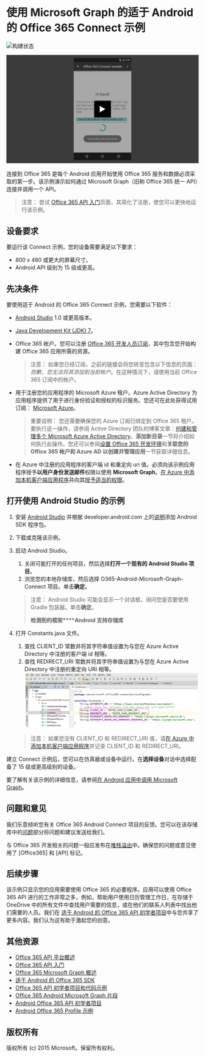 # 使用 Microsoft Graph 的适于 Android 的 Office 365 Connect 示例

![构建状态](https://ricalo.visualstudio.com/_apis/public/build/definitions/06256fa7-d8e5-4ca0-8639-7c00eb6f1fe9/7/badge)

[ ![Office 365 Connect 示例](../readme-images/O365-Android-Connect-video_play_icon.png)](https://www.youtube.com/watch?v=3IQIDFrqhY4 "单击查看活动示例")

连接到 Office 365 是每个 Android 应用开始使用 Office 365 服务和数据必须采取的第一步。该示例演示如何通过 Microsoft Graph（旧称 Office 365 统一 API）连接并调用一个 API。
> 注意： 尝试 [Office 365 API 入门](http://dev.office.com/getting-started/office365apis?platform=option-android#setup)页面，其简化了注册，使您可以更快地运行该示例。

## 设备要求

要运行该 Connect 示例，您的设备需要满足以下要求：

* 800 x 480 或更大的屏幕尺寸。
* Android API 级别为 15 级或更高。
 
## 先决条件

要使用适于 Android 的 Office 365 Connect 示例，您需要以下软件：

* [Android Studio](http://developer.android.com/sdk/index.html) 1.0 或更高版本。
* [Java Development Kit (JDK) 7](http://www.oracle.com/technetwork/java/javase/downloads/jdk7-downloads-1880260.html)。
* Office 365 帐户。您可以注册 [Office 365 开发人员订阅](https://profile.microsoft.com/RegSysProfileCenter/wizardnp.aspx?wizid=14b845d0-938c-45af-b061-f798fbb4d170)，其中包含您开始构建 Office 365 应用所需的资源。

    > 注意： 如果您已经订阅，之前的链接会将您转至包含以下信息的页面：*抱歉，您无法将其添加到当前帐户*。在这种情况下，请使用当前 Office 365 订阅中的帐户。
* 用于注册您的应用程序的 Microsoft Azure 租户。Azure Active Directory 为应用程序提供了用于进行身份验证和授权的标识服务。您还可在此处获得试用订阅： [Microsoft Azure](https://account.windowsazure.com/SignUp)。

     > 重要说明： 您还需要确保您的 Azure 订阅已绑定到 Office 365 租户。要执行这一操作，请参阅 Active Directory 团队的博客文章：[创建和管理多个 Microsoft Azure Active Directory](http://blogs.technet.com/b/ad/archive/2013/11/08/creating-and-managing-multiple-windows-azure-active-directories.aspx)。**添加新目录**一节将介绍如何执行此操作。您还可以参阅[设置 Office 365 开发环境](https://msdn.microsoft.com/office/office365/howto/setup-development-environment#bk_CreateAzureSubscription)和**关联您的 Office 365 帐户和 Azure AD 以创建并管理应用**一节获取详细信息。
      
* 在 Azure 中注册的应用程序的客户端 id 和重定向 uri 值。必须向该示例应用程序授予**以用户身份发送邮件**权限以使用 **Microsoft Graph**。[在 Azure 中添加本机客户端应用程序](https://msdn.microsoft.com/office/office365/HowTo/add-common-consent-manually#bk_RegisterNativeApp)并向其[授予适当的权限](https://github.com/OfficeDev/O365-Android-Microsoft-Graph-Connect/wiki/Grant-permissions-to-the-Connect-application-in-Azure)。

## 打开使用 Android Studio 的示例

1. 安装 [Android Studio](http://developer.android.com/sdk/index.html) 并根据 developer.android.com 上的[说明](http://developer.android.com/sdk/installing/adding-packages.html)添加 Android SDK 程序包。
2. 下载或克隆该示例。
3. 启动 Android Studio。
	1. 关闭可能打开的任何项目，然后选择**打开一个现有的 Android Studio 项目**。
	2. 浏览您的本地存储库，然后选择 O365-Android-Microsoft-Graph-Connect 项目。单击**确定**。
	
	> 注意： Android Studio 可能会显示一个对话框，询问您是否要使用 Gradle 包装器。单击**确定**。
	> 
	> **检测到的框架****Android 支持存储库**
4. 打开 Constants.java 文件。
	1. 查找 CLIENT_ID 常数并将其字符串值设置为与您在 Azure Active Directory 中注册的客户端 id 相等。
	2. 查找 REDIRECT_URI 常数并将其字符串值设置为与您在 Azure Active Directory 中注册的重定向 URI 相等。![Office 365 Connect 示例](../readme-images/O365-Android-Connect-Constants.png "常量文件中的客户端 ID 和重定向 URI。")

    > 注意： 如果您没有 CLIENT_ID 和 REDIRECT_URI 值，请[在 Azure 中添加本机客户端应用程序](https://msdn.microsoft.com/zh-cn/library/azure/dn132599.aspx#BKMK_Adding)并记录 CLIENT_ID 和 REDIRECT_URI。

建立 Connect 示例后，您可以在仿真器或设备中运行。在**选择设备**对话中选择配备了 15 级或更高级别的设备。

要了解有关该示例的详细信息，请参阅[在 Android 应用中调用 Microsoft Graph](https://graph.microsoft.io/zh-cn/docs/platform/android)。

## 问题和意见

我们乐意倾听您有关 Office 365 Android Connect 项目的反馈。您可以在该存储库中的[问题](https://github.com/OfficeDev/O365-Android-Microsoft-Graph-Connect/issues)部分将问题和建议发送给我们。

与 Office 365 开发相关的问题一般应发布在[堆栈溢出](http://stackoverflow.com/questions/tagged/Office365+API)中。确保您的问题或意见使用了 [Office365] 和 [API] 标记。

## 后续步骤

该示例只显示您的应用需要使用 Office 365 的必要程序。应用可以使用 Office 365 API 进行的工作非常之多，例如，帮助用户使用日历管理工作日，在存储于 OneDrive 中的所有文件中查找用户需要的信息，或在他们的联系人列表中找出他们需要的人员。我们在 [适于 Android 的 Office 365 API 初学者项目](https://github.com/officedev/O365-Android-Start/)中与您共享了更多内容。我们认为这有助于激起您的创意。
  
## 其他资源

* [Office 365 API 平台概述](https://msdn.microsoft.com/office/office365/howto/platform-development-overview)
* [Office 365 API 入门](http://dev.office.com/getting-started/office365apis)
* [Office 365 Microsoft Graph 概述](http://graph.microsoft.io)
* [适于 Android 的 Office 365 SDK](https://github.com/OfficeDev/Office-365-SDK-for-Android)
* [Office 365 API 初学者项目和代码示例](https://msdn.microsoft.com/office/office365/howto/starter-projects-and-code-samples)
* [Office 365 Android Microsoft Graph 片段](https://github.com/OfficeDev/O365-Android-Microsoft-Graph-Snippets)
* [Android Office 365 API 初学者项目](https://github.com/OfficeDev/O365-Android-Start)
* [Android Office 365 Profile 示例](https://github.com/OfficeDev/O365-Android-Profile)


## 版权所有
版权所有 (c) 2015 Microsoft。保留所有权利。
